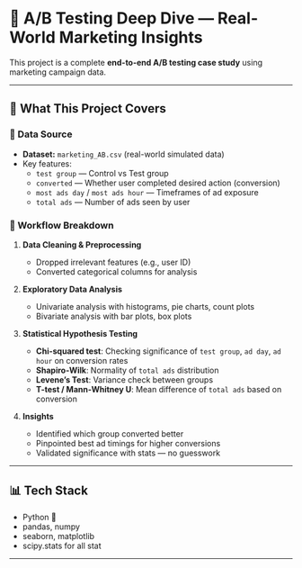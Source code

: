 # 🧪 A/B Testing Deep Dive — Real-World Marketing Insights

This project is a complete **end-to-end A/B testing case study** using marketing campaign data.  

---

## 🚀 What This Project Covers

### 🔹 Data Source
- **Dataset:** `marketing_AB.csv` (real-world simulated data)
- Key features:
  - `test group` — Control vs Test group
  - `converted` — Whether user completed desired action (conversion)
  - `most ads day` / `most ads hour` — Timeframes of ad exposure
  - `total ads` — Number of ads seen by user

### 🔹 Workflow Breakdown
1. **Data Cleaning & Preprocessing**
   - Dropped irrelevant features (e.g., user ID)
   - Converted categorical columns for analysis

2. **Exploratory Data Analysis**
   - Univariate analysis with histograms, pie charts, count plots
   - Bivariate analysis with bar plots, box plots

3. **Statistical Hypothesis Testing**
   - **Chi-squared test**: Checking significance of `test group`, `ad day`, `ad hour` on conversion rates
   - **Shapiro-Wilk**: Normality of `total ads` distribution
   - **Levene’s Test**: Variance check between groups
   - **T-test / Mann-Whitney U**: Mean difference of `total ads` based on conversion

4. **Insights**
   - Identified which group converted better
   - Pinpointed best ad timings for higher conversions
   - Validated significance with stats — no guesswork

---

## 📊 Tech Stack
- Python 🐍
- pandas, numpy
- seaborn, matplotlib
- scipy.stats for all stat 

---



